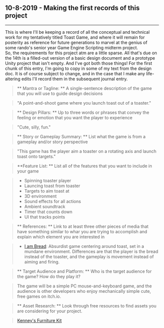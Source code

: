 ## 10-8-2019 - Making the first records of this project
- - - - 
This is where I'll be keeping a record of all the conceptual and technical work for my tentatively titled Toast Game, and where it will remain for posterity as reference for future generations to marvel at the genius of some rando's senior year Game Engine Scripting midterm project.  
So, the requirements for this project atm are a little sparse. All that's due on the 14th is a filled-out version of a basic design document and a prototype Unity project that isn't empty. And I've got both those things! For the first chunk of this entry, I'm going to copy in some of my text from the design doc. It is of course subject to change, and in the case that I make any life-altering edits I'll record them in the subsequent journal entry.

> ** Mantra or Tagline: ** A single-sentence description of the game that you will use to guide design decisions

> "A point-and-shoot game where you launch toast out of a toaster."

> ** Design Pillars: ** Up to three words or phrases that convey the feeling or emotion that you want the player to experience

> "Cute, silly, fun."

> ** Story or Gameplay Summary: ** List what the game is from a gameplay and/or story perspective

> "This game has the player aim a toaster on a rotating axis and launch toast onto targets."

> **Feature List: ** List all of the features that you want to include in your game

> * Spinning toaster player
> * Launcing toast from toaster
> * Targets to aim toast at
> * 3D environment
> * Sound effects for all actions
> * Ambient soundtrack
> * Timer that counts down
> * UI that tracks points 

> ** References: ** Link to at least three other pieces of media that have something similar to whar you are trying to accomplish and explain which element you are interested in

> * [I am Bread](http://www.iambreadgame.com/): Absurdist game centering around toast, set in a mundane environment. Differences are that the player is the bread instead of the toaster, and the gameplay is movement instead of aiming and firing.

> ** Target Audience and Platform: ** Who is the target audience for the game? How do they play it?

> The game will be a simple PC mouse-and-keyboard game, and the audience is other developers who enjoy mechanically simple cute, free games on itch.io.

> ** Asset Research: ** Look through free resources to find assets you are considering for your project.

> [Kenney's Furniture Kit](https://www.kenney.nl/assets/furniture-kit)

